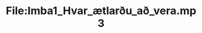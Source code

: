 ---
title: File:Imba1_Hvar_ætlarðu_að_vera.mp3
recording of: Hvar ætlarðu að vera?
reading speed: slow
speaker: Imba
license: CC0
---